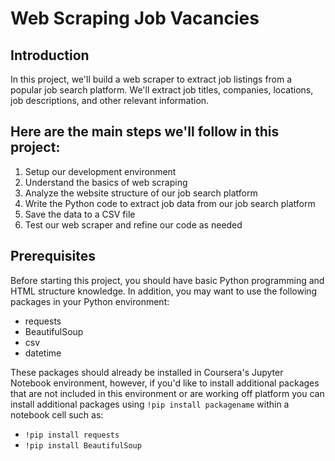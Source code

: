 # Web Scraping Job Vacancies
## Introduction

In this project, we'll build a web scraper to extract job listings from a popular job search platform. We'll extract job titles, companies, locations, job descriptions, and other relevant information.

## Here are the main steps we'll follow in this project:
1. Setup our development environment
2. Understand the basics of web scraping
3. Analyze the website structure of our job search platform
4. Write the Python code to extract job data from our job search platform
5. Save the data to a CSV file
6. Test our web scraper and refine our code as needed

## Prerequisites
Before starting this project, you should have basic Python programming and HTML structure knowledge. In addition, you may want to use the following packages in your Python environment:
- requests
- BeautifulSoup
- csv
- datetime

These packages should already be installed in Coursera's Jupyter Notebook environment, however, if you'd like to install additional packages that are not included in this environment or are working off platform you can install additional packages using `!pip install packagename` within a notebook cell such as:

- `!pip install requests`
- `!pip install BeautifulSoup`
